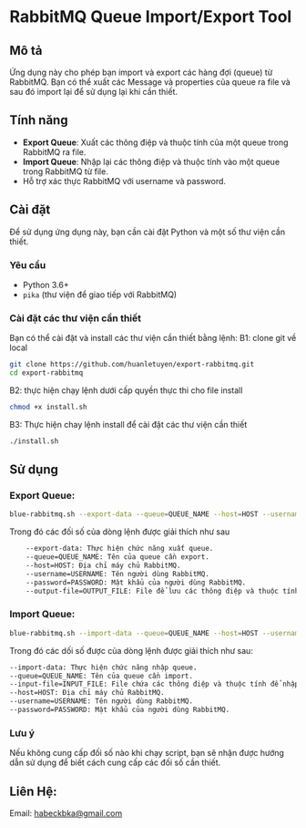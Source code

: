 # RabbitMQ Queue Import/Export Tool

## Mô tả

Ứng dụng này cho phép bạn import và export các hàng đợi (queue) từ RabbitMQ. Bạn có thể xuất các Message và properties của queue ra file và sau đó import lại để sử dụng lại khi cần thiết.

## Tính năng

- **Export Queue**: Xuất các thông điệp và thuộc tính của một queue trong RabbitMQ ra file.
- **Import Queue**: Nhập lại các thông điệp và thuộc tính vào một queue trong RabbitMQ từ file.
- Hỗ trợ xác thực RabbitMQ với username và password.

## Cài đặt

Để sử dụng ứng dụng này, bạn cần cài đặt Python và một số thư viện cần thiết.

### Yêu cầu

- Python 3.6+
- `pika` (thư viện để giao tiếp với RabbitMQ)

### Cài đặt các thư viện cần thiết

Bạn có thể cài đặt và install  các thư viện cần thiết bằng lệnh:
B1: clone git về local
```bash
git clone https://github.com/huanletuyen/export-rabbitmq.git
cd export-rabbitmq
```
B2: thực hiện chạy lệnh dưới cấp quyền thực thi cho file install
```bash
chmod +x install.sh 
```
B3: Thực hiện chay lệnh install để cài đặt các thư viện cần thiết
```bash
./install.sh
```

## Sử dụng
### **Export Queue:**
```bash
blue-rabbitmq.sh --export-data --queue=QUEUE_NAME --host=HOST --username=USERNAME --password=PASSWORD --output-file=exported_messages.txt
```

Trong đó các đối số của dòng lệnh được giải thích như sau
```bash
    --export-data: Thực hiện chức năng xuất queue.
    --queue=QUEUE_NAME: Tên của queue cần export.
    --host=HOST: Địa chỉ máy chủ RabbitMQ.
    --username=USERNAME: Tên người dùng RabbitMQ.
    --password=PASSWORD: Mật khẩu của người dùng RabbitMQ.
    --output-file=OUTPUT_FILE: File để lưu các thông điệp và thuộc tính xuất ra.
```
### **Import Queue:**
```bash
blue-rabbitmq.sh --import-data --queue=QUEUE_NAME --host=HOST --username=USERNAME --password=PASSWORD --input-file=import_messages.txt
```
Trong đó các dối số được của dòng lệnh được giải thích như sau:
```bash
--import-data: Thực hiện chức năng nhập queue.
--queue=QUEUE_NAME: Tên của queue cần import.
--input-file=INPUT_FILE: File chứa các thông điệp và thuộc tính để nhập vào queue.
--host=HOST: Địa chỉ máy chủ RabbitMQ.
--username=USERNAME: Tên người dùng RabbitMQ.
--password=PASSWORD: Mật khẩu của người dùng RabbitMQ.
```

### Lưu ý
Nếu không cung cấp đối số nào khi chạy script, bạn sẽ nhận được hướng dẫn sử dụng để biết cách cung cấp các đối số cần thiết.
## Liên Hệ:
Email: habeckbka@gmail.com